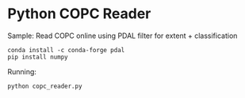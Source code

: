 # Python COPC Reader

Sample: Read COPC online using PDAL filter for extent + classification

```
conda install -c conda-forge pdal
pip install numpy
```

Running:

```
python copc_reader.py
```
